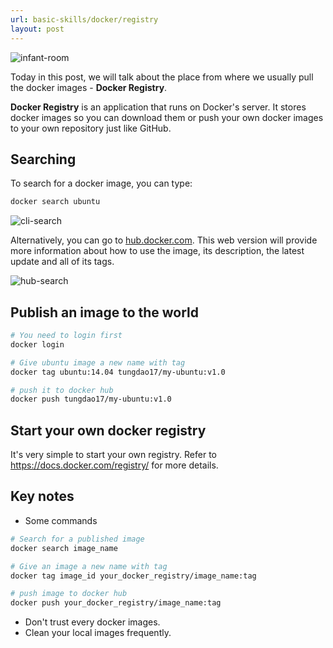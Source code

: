 ```yaml
---
url: basic-skills/docker/registry
layout: post
---
```


![infant-room][infant-room]

Today in this post, we will talk about the place from where we usually pull the docker images - **Docker Registry**.

**Docker Registry** is an application that runs on Docker's server. It stores docker images so you can download them or push your own docker images to your own repository just like GitHub.

## Searching

To search for a docker image, you can type:

```bash
docker search ubuntu
```

![cli-search][cli-search]

Alternatively, you can go to [hub.docker.com](https://hub.docker.com). This web version will provide more information about how to use the image, its description, the latest update and all of its tags.

![hub-search][hub-search]

## Publish an image to the world

```bash
# You need to login first
docker login

# Give ubuntu image a new name with tag
docker tag ubuntu:14.04 tungdao17/my-ubuntu:v1.0

# push it to docker hub
docker push tungdao17/my-ubuntu:v1.0
```

## Start your own docker registry

It's very simple to start your own registry. Refer to https://docs.docker.com/registry/ for more details.

## Key notes

- Some commands

```bash
# Search for a published image
docker search image_name

# Give an image a new name with tag
docker tag image_id your_docker_registry/image_name:tag

# push image to docker hub
docker push your_docker_registry/image_name:tag
```

- Don't trust every docker images.
- Clean your local images frequently.

<!-- MARKDOWN LINKS & IMAGES -->

[infant-room]: /assets/images/basic-skills/docker/registry/infant-room.jpg
[cli-search]: /assets/images/basic-skills/docker/registry/cli-search.png
[hub-search]: /assets/images/basic-skills/docker/registry/hub-search.png
